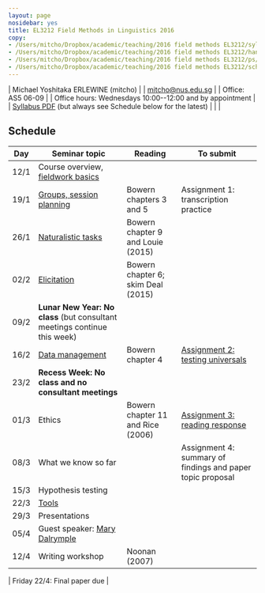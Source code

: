 ```yaml
---
layout: page
nosidebar: yes
title: EL3212 Field Methods in Linguistics 2016
copy:
- /Users/mitcho/Dropbox/academic/teaching/2016 field methods EL3212/syllabus/syllabus.pdf
- /Users/mitcho/Dropbox/academic/teaching/2016 field methods EL3212/handouts/handout*.pdf
- /Users/mitcho/Dropbox/academic/teaching/2016 field methods EL3212/ps/assignment*.pdf
- /Users/mitcho/Dropbox/academic/teaching/2016 field methods EL3212/schedule.pdf
---
```


| Michael Yoshitaka ERLEWINE (mitcho) |
| <a href='mailto:mitcho@nus.edu.sg'>mitcho@nus.edu.sg</a> |
| Office: AS5 06-09 |
| Office hours: Wednesdays 10:00--12:00 and by appointment |
| [Syllabus PDF](syllabus.pdf) (but always see Schedule below for the latest) |
| |

## Schedule

| Day | Seminar topic | Reading | To submit |
|-----|-------|---------|-----------|
| 12/1 | Course overview, [fieldwork basics](handout01.pdf) | | |
| 19/1 | [Groups, session planning](handout02.pdf) | Bowern chapters 3 and 5 | Assignment 1: transcription practice |
| 26/1 | [Naturalistic tasks](handout03.pdf) | Bowern chapter 9 and Louie (2015) | |
| 02/2 | [Elicitation](handout04.pdf) | Bowern chapter 6; skim Deal (2015) | |
| 09/2 | **Lunar New Year: No class** (but consultant meetings continue this week) | |
| 16/2 | [Data management](handout05.pdf) | Bowern chapter 4 | [Assignment 2: testing universals](assignment2.pdf) |
| 23/2 | **Recess Week: No class and no consultant meetings** | | |
| 01/3 | Ethics | Bowern chapter 11 and Rice (2006) | [Assignment 3: reading response](assignment3.pdf) |
| 08/3 | What we know so far | | Assignment 4: summary of findings and paper topic proposal|
| 15/3 | Hypothesis testing | | |
| 22/3 | [Tools](handout06.pdf) | | |
| 29/3 | Presentations | | |
| 05/4 | Guest speaker: [Mary Dalrymple](//users.ox.ac.uk/~cpgl0015/) | | |
| 12/4 | Writing workshop | Noonan (2007) | |

| Friday 22/4: Final paper due |